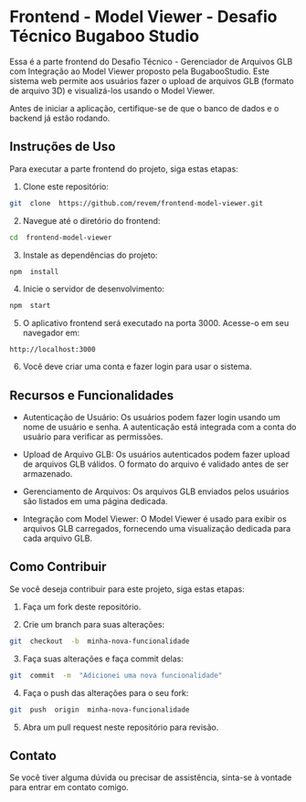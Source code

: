 
#  Frontend - Model Viewer - Desafio Técnico Bugaboo Studio

Essa é a parte frontend do Desafio Técnico - Gerenciador de Arquivos GLB com Integração ao Model Viewer proposto pela BugabooStudio. Este sistema web permite aos usuários fazer o upload de arquivos GLB (formato de arquivo 3D) e visualizá-los usando o Model Viewer.

  
Antes de iniciar a aplicação, certifique-se de que o banco de dados e o backend já estão rodando.
##  Instruções de Uso

Para executar a parte frontend do projeto, siga estas etapas:

  

1. Clone este repositório:

  

```bash
git  clone  https://github.com/revem/frontend-model-viewer.git
```

2. Navegue até o diretório do frontend:

  

```bash
cd  frontend-model-viewer
```

3. Instale as dependências do projeto:

  

```bash
npm  install
```

  

4. Inicie o servidor de desenvolvimento:

  

```bash
npm  start
```

5. O aplicativo frontend será executado na porta 3000. Acesse-o em seu navegador em:

  

```
http://localhost:3000
```

  

6. Você deve criar uma conta e fazer login para usar o sistema.

  

##  Recursos e Funcionalidades

- Autenticação de Usuário: Os usuários podem fazer login usando um nome de usuário e senha. A autenticação está integrada com a conta do usuário para verificar as permissões.

  

- Upload de Arquivo GLB: Os usuários autenticados podem fazer upload de arquivos GLB válidos. O formato do arquivo é validado antes de ser armazenado.

  

- Gerenciamento de Arquivos: Os arquivos GLB enviados pelos usuários são listados em uma página dedicada.

  

- Integração com Model Viewer: O Model Viewer é usado para exibir os arquivos GLB carregados, fornecendo uma visualização dedicada para cada arquivo GLB.

  

##  Como Contribuir

Se você deseja contribuir para este projeto, siga estas etapas:

  

1. Faça um fork deste repositório.

  

2. Crie um branch para suas alterações:

```bash
git  checkout  -b  minha-nova-funcionalidade
```

3. Faça suas alterações e faça commit delas:

```bash
git  commit  -m  "Adicionei uma nova funcionalidade"
```

4. Faça o push das alterações para o seu fork:

```bash
git  push  origin  minha-nova-funcionalidade
```

  

5. Abra um pull request neste repositório para revisão.

  

##  Contato

Se você tiver alguma dúvida ou precisar de assistência, sinta-se à vontade para entrar em contato comigo.
